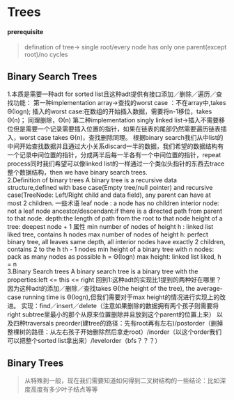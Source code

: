 # Trees
#### prerequisite
> defination of tree-> single root/every node has only one parent(except root)/no cycles
## Binary Search Trees

1.本质是需要一种adt for sorted list且这种adt提供有接口添加／删除／遍历／查找功能：
第一种implementation array->查找的worst case ：不在array中,takes Θ(logn);
插入的worst case:在数组的开始插入数据，需要将n-1移位，takes Θ(n)；
同理删除，Θ(n)
第二种implementation singly linked list->插入不需要移位但是需要一个记录需要插入位置的指针，如果在链表的尾部仍然需要遍历链表插入，worst case takes Θ(n)，查找删除同理。
根据binary search我们从中list的中间开始查找数据并且通过大小关系discard一半的数据，我们希望的数据结构有一个记录中间位置的指针，分成两半后每一半各有一个中间位置的指针，repeat process同时我们希望可以像linked list的一样通过一个类似头指针的东西去trace整个数据结构，then we have binary search trees.<br>
2.Definition of binary trees
A binary tree is a recursive data structure,defined with base case(Empty tree/null pointer) and recursive case(TreeNode: Left/Right child and data field), any parent can have at most 2 children.
一些术语
leaf node : a node has no children
interior node: not a leaf node
ancestor/descendant:if there is a directed path from parent to that node.
depth:the length of path from the root to that node
height of a tree: deepest node + 1
属性
min number of nodes of height h : linked list liked tree, contains h nodes
max number of nodes of height h: perfect binary tree, all leaves same depth, all interior nodes have exactly 2 children, contains 2 to the h th  - 1 nodes
min height of a binary tree with n nodes: pack as many nodes as possible h = Θ(logn)
max height: linked list liked, h = n <br>
3.Binary Search trees
A binary search tree is a binary tree with the properties:left <= this <= right 
回到1:这种adt的实现比1提到的两种好在哪里？
因为这种adt的添加／删除／查找takes  Θ(the height of the tree), the average-case running time is Θ(logn),但我们需要对于max height的情况进行实现上的改进。
实现：find／insert／delete（注意如果删除的数据拥有两个孩子则需要将right subtree里最小的那个从原来位置删除并且放到这个parent的位置上来） 以及四种traversals preorder(建tree的路径：先有root再有左右)/postorder（删掉整棵树的路径：从左右孩子开始删除然后拿走root）/inorder（以这个order我们可以把整个sorted list拿出来）/levelorder（bfs？？？）

## Binary Trees

>从特殊到一般，现在我们需要知道如何得到二叉树结构的一些结论：比如深度高度有多少叶子结点等等